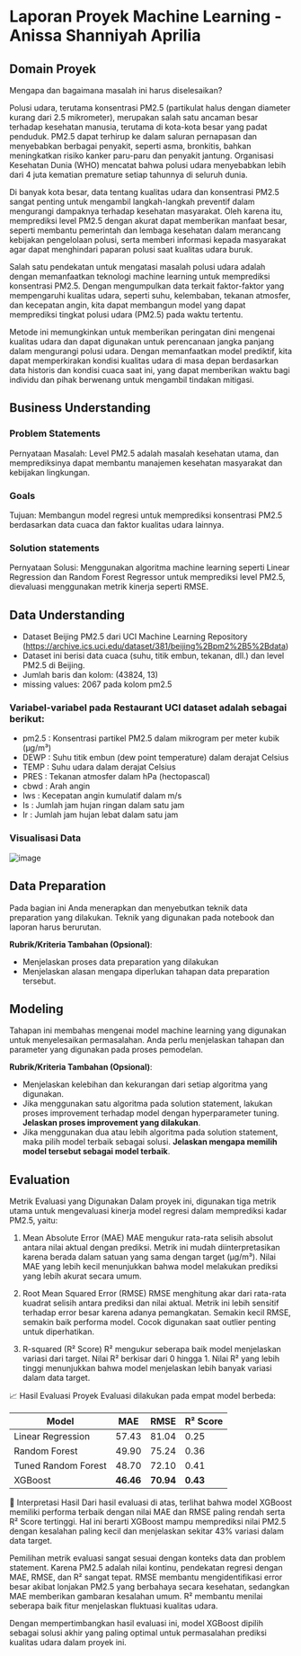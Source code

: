 # Laporan Proyek Machine Learning - Anissa Shanniyah Aprilia

## Domain Proyek
Mengapa dan bagaimana masalah ini harus diselesaikan?

Polusi udara, terutama konsentrasi PM2.5 (partikulat halus dengan diameter kurang dari 2.5 mikrometer), merupakan salah satu ancaman besar terhadap kesehatan manusia, terutama di kota-kota besar yang padat penduduk. PM2.5 dapat terhirup ke dalam saluran pernapasan dan menyebabkan berbagai penyakit, seperti asma, bronkitis, bahkan meningkatkan risiko kanker paru-paru dan penyakit jantung. Organisasi Kesehatan Dunia (WHO) mencatat bahwa polusi udara menyebabkan lebih dari 4 juta kematian premature setiap tahunnya di seluruh dunia.

Di banyak kota besar, data tentang kualitas udara dan konsentrasi PM2.5 sangat penting untuk mengambil langkah-langkah preventif dalam mengurangi dampaknya terhadap kesehatan masyarakat. Oleh karena itu, memprediksi level PM2.5 dengan akurat dapat memberikan manfaat besar, seperti membantu pemerintah dan lembaga kesehatan dalam merancang kebijakan pengelolaan polusi, serta memberi informasi kepada masyarakat agar dapat menghindari paparan polusi saat kualitas udara buruk.

Salah satu pendekatan untuk mengatasi masalah polusi udara adalah dengan memanfaatkan teknologi machine learning untuk memprediksi konsentrasi PM2.5. Dengan mengumpulkan data terkait faktor-faktor yang mempengaruhi kualitas udara, seperti suhu, kelembaban, tekanan atmosfer, dan kecepatan angin, kita dapat membangun model yang dapat memprediksi tingkat polusi udara (PM2.5) pada waktu tertentu.

Metode ini memungkinkan untuk memberikan peringatan dini mengenai kualitas udara dan dapat digunakan untuk perencanaan jangka panjang dalam mengurangi polusi udara. Dengan memanfaatkan model prediktif, kita dapat memperkirakan kondisi kualitas udara di masa depan berdasarkan data historis dan kondisi cuaca saat ini, yang dapat memberikan waktu bagi individu dan pihak berwenang untuk mengambil tindakan mitigasi.

## Business Understanding
### Problem Statements
Pernyataan Masalah: Level PM2.5 adalah masalah kesehatan utama, dan memprediksinya dapat membantu manajemen kesehatan masyarakat dan kebijakan lingkungan.

### Goals
Tujuan: Membangun model regresi untuk memprediksi konsentrasi PM2.5 berdasarkan data cuaca dan faktor kualitas udara lainnya.

### Solution statements
Pernyataan Solusi: Menggunakan algoritma machine learning seperti Linear Regression dan Random Forest Regressor untuk memprediksi level PM2.5, dievaluasi menggunakan metrik kinerja seperti RMSE.

## Data Understanding
- Dataset Beijing PM2.5 dari UCI Machine Learning Repository (https://archive.ics.uci.edu/dataset/381/beijing%2Bpm2%2B5%2Bdata)
- Dataset ini berisi data cuaca (suhu, titik embun, tekanan, dll.) dan level PM2.5 di Beijing.
- Jumlah baris dan kolom: (43824, 13)
- missing values: 2067 pada kolom pm2.5

### Variabel-variabel pada Restaurant UCI dataset adalah sebagai berikut:
- pm2.5 : Konsentrasi partikel PM2.5 dalam mikrogram per meter kubik (µg/m³)
- DEWP : Suhu titik embun (dew point temperature) dalam derajat Celsius
- TEMP : Suhu udara dalam derajat Celsius
- PRES : Tekanan atmosfer dalam hPa (hectopascal)
- cbwd : Arah angin
- Iws : Kecepatan angin kumulatif dalam m/s
- Is : Jumlah jam hujan ringan dalam satu jam
- Ir : Jumlah jam hujan lebat dalam satu jam

### Visualisasi Data
![image](https://github.com/user-attachments/assets/d9ccffa0-9d2e-4df7-a2ea-787e5196ca19)


## Data Preparation
Pada bagian ini Anda menerapkan dan menyebutkan teknik data preparation yang dilakukan. Teknik yang digunakan pada notebook dan laporan harus berurutan.

**Rubrik/Kriteria Tambahan (Opsional)**: 
- Menjelaskan proses data preparation yang dilakukan
- Menjelaskan alasan mengapa diperlukan tahapan data preparation tersebut.

## Modeling
Tahapan ini membahas mengenai model machine learning yang digunakan untuk menyelesaikan permasalahan. Anda perlu menjelaskan tahapan dan parameter yang digunakan pada proses pemodelan.

**Rubrik/Kriteria Tambahan (Opsional)**: 
- Menjelaskan kelebihan dan kekurangan dari setiap algoritma yang digunakan.
- Jika menggunakan satu algoritma pada solution statement, lakukan proses improvement terhadap model dengan hyperparameter tuning. **Jelaskan proses improvement yang dilakukan**.
- Jika menggunakan dua atau lebih algoritma pada solution statement, maka pilih model terbaik sebagai solusi. **Jelaskan mengapa memilih model tersebut sebagai model terbaik**.

## Evaluation
Metrik Evaluasi yang Digunakan
Dalam proyek ini, digunakan tiga metrik utama untuk mengevaluasi kinerja model regresi dalam memprediksi kadar PM2.5, yaitu:

1. Mean Absolute Error (MAE)
MAE mengukur rata-rata selisih absolut antara nilai aktual dengan prediksi. Metrik ini mudah diinterpretasikan karena berada dalam satuan yang sama dengan target (µg/m³).
Nilai MAE yang lebih kecil menunjukkan bahwa model melakukan prediksi yang lebih akurat secara umum.

2. Root Mean Squared Error (RMSE)
RMSE menghitung akar dari rata-rata kuadrat selisih antara prediksi dan nilai aktual. Metrik ini lebih sensitif terhadap error besar karena adanya pemangkatan.
Semakin kecil RMSE, semakin baik performa model. Cocok digunakan saat outlier penting untuk diperhatikan.

3. R-squared (R² Score)
R² mengukur seberapa baik model menjelaskan variasi dari target. Nilai R² berkisar dari 0 hingga 1.
Nilai R² yang lebih tinggi menunjukkan bahwa model menjelaskan lebih banyak variasi dalam data target.

📈 Hasil Evaluasi Proyek
Evaluasi dilakukan pada empat model berbeda:

| Model               | MAE       | RMSE      | R² Score |
| ------------------- | --------- | --------- | -------- |
| Linear Regression   | 57.43     | 81.04     | 0.25     |
| Random Forest       | 49.90     | 75.24     | 0.36     |
| Tuned Random Forest | 48.70     | 72.10     | 0.41     |
| XGBoost             | **46.46** | **70.94** | **0.43** |


📌 Interpretasi Hasil
Dari hasil evaluasi di atas, terlihat bahwa model XGBoost memiliki performa terbaik dengan nilai MAE dan RMSE paling rendah serta R² Score tertinggi. Hal ini berarti XGBoost mampu memprediksi nilai PM2.5 dengan kesalahan paling kecil dan menjelaskan sekitar 43% variasi dalam data target.

Pemilihan metrik evaluasi sangat sesuai dengan konteks data dan problem statement. Karena PM2.5 adalah nilai kontinu, pendekatan regresi dengan MAE, RMSE, dan R² sangat tepat. RMSE membantu mengidentifikasi error besar akibat lonjakan PM2.5 yang berbahaya secara kesehatan, sedangkan MAE memberikan gambaran kesalahan umum. R² membantu menilai seberapa baik fitur menjelaskan fluktuasi kualitas udara.

Dengan mempertimbangkan hasil evaluasi ini, model XGBoost dipilih sebagai solusi akhir yang paling optimal untuk permasalahan prediksi kualitas udara dalam proyek ini.

